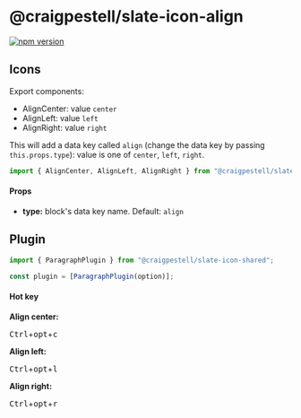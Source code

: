 # @craigpestell/slate-icon-align

[![npm version](https://badge.fury.io/js/%40canner%2Fslate-icon-align.svg)](https://badge.fury.io/js/%40canner%2Fslate-icon-align)

## Icons

Export components:

* AlignCenter: value `center`
* AlignLeft: value `left`
* AlignRight: value `right`

This will add a data key called `align` (change the data key by passing `this.props.type`): value is one of `center`, `left`, `right`.

```js
import { AlignCenter, AlignLeft, AlignRight } from "@craigpestell/slate-icon-align";
```

#### Props

* **type:** block's data key name. Default: `align`

## Plugin

```js
import { ParagraphPlugin } from "@craigpestell/slate-icon-shared";

const plugin = [ParagraphPlugin(option)];
```

#### Hot key

**Align center:**

<kbd>Ctrl</kbd>+<kbd>opt</kbd>+<kbd>c</kbd>

**Align left:**

<kbd>Ctrl</kbd>+<kbd>opt</kbd>+<kbd>l</kbd>

**Align right:**

<kbd>Ctrl</kbd>+<kbd>opt</kbd>+<kbd>r</kbd>
